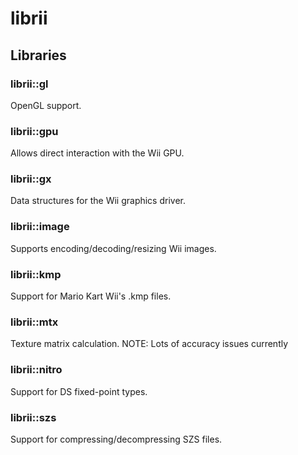 # librii

## Libraries

### librii::gl
OpenGL support.

### librii::gpu
Allows direct interaction with the Wii GPU.

### librii::gx
Data structures for the Wii graphics driver.

### librii::image
Supports encoding/decoding/resizing Wii images.

### librii::kmp
Support for Mario Kart Wii's .kmp files.

### librii::mtx
Texture matrix calculation.
NOTE: Lots of accuracy issues currently

### librii::nitro
Support for DS fixed-point types.

### librii::szs
Support for compressing/decompressing SZS files.
